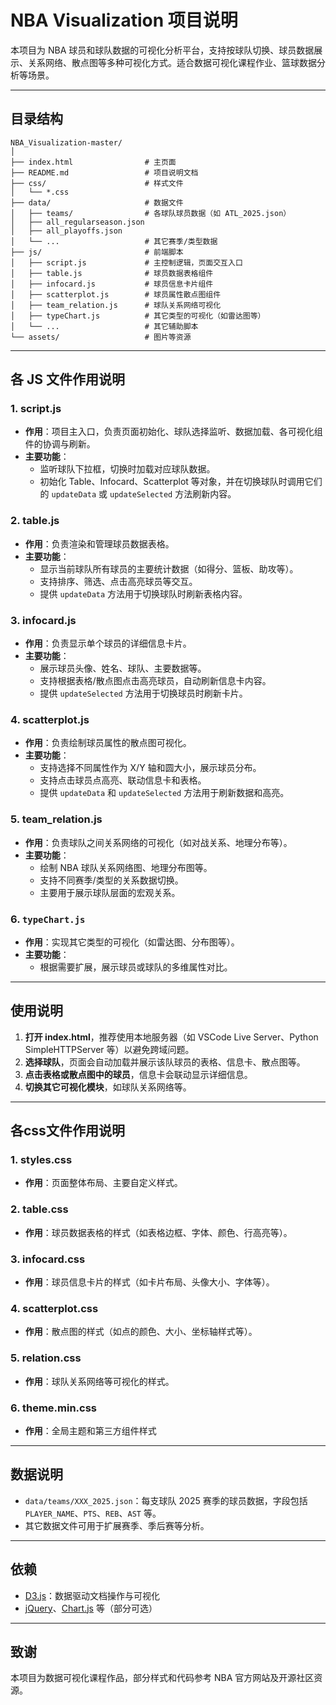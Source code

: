# NBA Visualization 项目说明

本项目为 NBA 球员和球队数据的可视化分析平台，支持按球队切换、球员数据展示、关系网络、散点图等多种可视化方式。适合数据可视化课程作业、篮球数据分析等场景。

---

## 目录结构

```
NBA_Visualization-master/
│
├── index.html                # 主页面
├── README.md                 # 项目说明文档
├── css/                      # 样式文件
│   └── *.css
├── data/                     # 数据文件
│   ├── teams/                # 各球队球员数据（如 ATL_2025.json）
│   ├── all_regularseason.json
│   ├── all_playoffs.json
│   └── ...                   # 其它赛季/类型数据
├── js/                       # 前端脚本
│   ├── script.js             # 主控制逻辑，页面交互入口
│   ├── table.js              # 球员数据表格组件
│   ├── infocard.js           # 球员信息卡片组件
│   ├── scatterplot.js        # 球员属性散点图组件
│   ├── team_relation.js      # 球队关系网络可视化
│   ├── typeChart.js          # 其它类型的可视化（如雷达图等）
│   └── ...                   # 其它辅助脚本
└── assets/                   # 图片等资源
```

---

## 各 JS 文件作用说明

### 1. script.js
- **作用**：项目主入口，负责页面初始化、球队选择监听、数据加载、各可视化组件的协调与刷新。
- **主要功能**：
  - 监听球队下拉框，切换时加载对应球队数据。
  - 初始化 Table、Infocard、Scatterplot 等对象，并在切换球队时调用它们的 `updateData` 或 `updateSelected` 方法刷新内容。

### 2. table.js
- **作用**：负责渲染和管理球员数据表格。
- **主要功能**：
  - 显示当前球队所有球员的主要统计数据（如得分、篮板、助攻等）。
  - 支持排序、筛选、点击高亮球员等交互。
  - 提供 `updateData` 方法用于切换球队时刷新表格内容。

### 3. infocard.js
- **作用**：负责显示单个球员的详细信息卡片。
- **主要功能**：
  - 展示球员头像、姓名、球队、主要数据等。
  - 支持根据表格/散点图点击高亮球员，自动刷新信息卡内容。
  - 提供 `updateSelected` 方法用于切换球员时刷新卡片。

### 4. scatterplot.js
- **作用**：负责绘制球员属性的散点图可视化。
- **主要功能**：
  - 支持选择不同属性作为 X/Y 轴和圆大小，展示球员分布。
  - 支持点击球员点高亮、联动信息卡和表格。
  - 提供 `updateData` 和 `updateSelected` 方法用于刷新数据和高亮。

### 5. team_relation.js
- **作用**：负责球队之间关系网络的可视化（如对战关系、地理分布等）。
- **主要功能**：
  - 绘制 NBA 球队关系网络图、地理分布图等。
  - 支持不同赛季/类型的关系数据切换。
  - 主要用于展示球队层面的宏观关系。

### 6. `typeChart.js`
- **作用**：实现其它类型的可视化（如雷达图、分布图等）。
- **主要功能**：
  - 根据需要扩展，展示球员或球队的多维属性对比。

---

## 使用说明

1. **打开 index.html**，推荐使用本地服务器（如 VSCode Live Server、Python SimpleHTTPServer 等）以避免跨域问题。
2. **选择球队**，页面会自动加载并展示该队球员的表格、信息卡、散点图等。
3. **点击表格或散点图中的球员**，信息卡会联动显示详细信息。
4. **切换其它可视化模块**，如球队关系网络等。

---

## 各css文件作用说明

### 1. styles.css

- **作用**：页面整体布局、主要自定义样式。
  
### 2. table.css

- **作用**：球员数据表格的样式（如表格边框、字体、颜色、行高亮等）。

### 3. infocard.css

- **作用**：球员信息卡片的样式（如卡片布局、头像大小、字体等）。

### 4. scatterplot.css

- **作用**：散点图的样式（如点的颜色、大小、坐标轴样式等）。
  
### 5. relation.css

- **作用**：球队关系网络等可视化的样式。

### 6. theme.min.css

- **作用**：全局主题和第三方组件样式

---

## 数据说明

- `data/teams/XXX_2025.json`：每支球队 2025 赛季的球员数据，字段包括 `PLAYER_NAME`、`PTS`、`REB`、`AST` 等。
- 其它数据文件可用于扩展赛季、季后赛等分析。

---

## 依赖

- [D3.js](https://d3js.org/)：数据驱动文档操作与可视化
- [jQuery](https://jquery.com/)、[Chart.js](https://www.chartjs.org/) 等（部分可选）

---

## 致谢

本项目为数据可视化课程作品，部分样式和代码参考 NBA 官方网站及开源社区资源。
